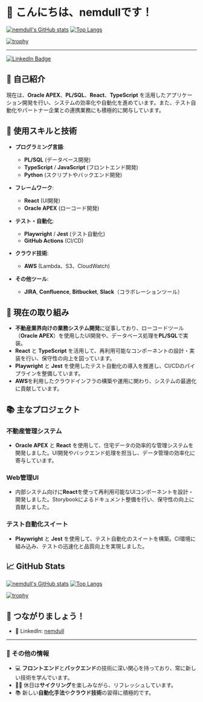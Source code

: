 # 👋 こんにちは、nemdullです！

[![nemdull's GitHub stats](https://github-readme-stats.vercel.app/api?username=nemdull&count_private=true&show_icons=true&theme=radical)](https://github.com/nemdull/github-readme-stats)
[![Top Langs](https://github-readme-stats.vercel.app/api/top-langs/?username=nemdull)](https://github.com/nemdull/github-readme-stats)

[![trophy](https://github-profile-trophy.vercel.app/?username=nemdull&column=7)](https://github.com/nemdull/github-profile-trophy)

---

[![LinkedIn Badge](https://img.shields.io/badge/LinkedIn-nemdull-blue?style=flat-square&logo=linkedin&logoColor=white)](https://www.linkedin.com/in/nemdull/)

## 🚀 自己紹介

現在は、**Oracle APEX**、**PL/SQL**、**React**、**TypeScript** を活用したアプリケーション開発を行い、システムの効率化や自動化を進めています。また、テスト自動化やパートナー企業との連携業務にも積極的に関与しています。

## 🔧 使用スキルと技術

- **プログラミング言語**: 
  - **PL/SQL** (データベース開発)
  - **TypeScript** / **JavaScript** (フロントエンド開発)
  - **Python** (スクリプトやバックエンド開発)

- **フレームワーク**:
  - **React** (UI開発)
  - **Oracle APEX** (ローコード開発)

- **テスト・自動化**:
  - **Playwright** / **Jest** (テスト自動化)
  - **GitHub Actions** (CI/CD)

- **クラウド技術**:
  - **AWS** (Lambda、S3、CloudWatch)

- **その他ツール**:
  - **JIRA**, **Confluence**, **Bitbucket**, **Slack**（コラボレーションツール）

## 🚀 現在の取り組み

- **不動産業界向けの業務システム開発**に従事しており、ローコードツール（**Oracle APEX**）を使用したUI開発や、データベース処理を**PL/SQL**で実装。
- **React** と **TypeScript** を活用して、再利用可能なコンポーネントの設計・実装を行い、保守性の向上を図っています。
- **Playwright** と **Jest** を使用したテスト自動化の導入を推進し、CI/CDのパイプラインを整備しています。
- **AWS**を利用したクラウドインフラの構築や運用に関わり、システムの最適化に貢献しています。

## 📚 主なプロジェクト

### **不動産管理システム**
- **Oracle APEX** と **React** を使用して、住宅データの効率的な管理システムを開発しました。UI開発やバックエンド処理を担当し、データ管理の効率化に寄与しています。

### **Web管理UI**
- 内部システム向けに**React**を使って再利用可能なUIコンポーネントを設計・開発しました。Storybookによるドキュメント整備を行い、保守性の向上に貢献しました。

### **テスト自動化スイート**
- **Playwright** と **Jest** を使用して、テスト自動化のスイートを構築。CI環境に組み込み、テストの迅速化と品質向上を実現しました。

## 📈 GitHub Stats

[![nemdull's GitHub stats](https://github-readme-stats.vercel.app/api?username=nemdull&count_private=true&show_icons=true&theme=radical)](https://github.com/nemdull/github-readme-stats)
[![Top Langs](https://github-readme-stats.vercel.app/api/top-langs/?username=nemdull)](https://github.com/nemdull/github-readme-stats)

[![trophy](https://github-profile-trophy.vercel.app/?username=nemdull&column=7)](https://github.com/nemdull/github-profile-trophy)

## 🤝 つながりましょう！
- 💼 LinkedIn: [nemdull](https://www.linkedin.com/in/nemdull/)

---

### 🌟 その他の情報

- 💻 **フロントエンド**と**バックエンド**の技術に深い関心を持っており、常に新しい技術を学んでいます。
- 🚴‍♂️ 休日は**サイクリング**を楽しみながら、リフレッシュしています。
- 📚 新しい**自動化手法**や**クラウド技術**の習得に積極的です。

